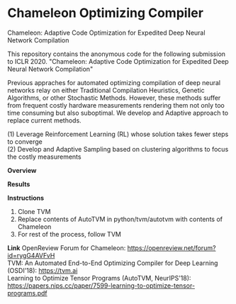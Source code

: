 # Chameleon Optimizing Compiler
Chameleon: Adaptive Code Optimization for Expedited Deep Neural Network Compilation

This repository contains the anonymous code for the following submission to ICLR 2020.
"Chameleon: Adaptive Code Optimization for Expedited Deep Neural Network Compilation" <br/>

Previous appraches for automated optimizing compilation of deep neural networks relay on either Traditional Compilation Heuristics, Genetic Algorithms, or other Stochastic Methods. However, these methods suffer from frequent costly hardware measurements rendering them not only too time consuming but also suboptimal. We develop and Adaptive approach to replace current methods.

(1) Leverage Reinforcement Learning (RL) whose solution takes fewer steps to converge <br/>
(2) Develop and Adaptive Sampling based on clustering algorithms to focus the costly measurements

__Overview__

__Results__

__Instructions__
1. Clone TVM <br/>
2. Replace contents of AutoTVM in python/tvm/autotvm with contents of Chameleon <br/>
3. For rest of the process, follow TVM

__Link__
OpenReview Forum for Chameleon: https://openreview.net/forum?id=rygG4AVFvH <br/>
TVM: An Automated End-to-End Optimizing Compiler for Deep Learning (OSDI'18): https://tvm.ai <br/>
Learning to Optimize Tensor Programs (AutoTVM, NeurIPS'18): https://papers.nips.cc/paper/7599-learning-to-optimize-tensor-programs.pdf <br/>
